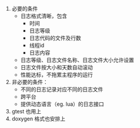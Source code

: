 
1. 必要的条件
	- 日志格式清晰，包含
		- 时间
		- 日志等级
		- 日志代码的文件及行数
		- 线程id
		- 日志内容
	- 日志等级、日志文件名称、日志文件大小允许设置
	- 日志文件按大小和天数自动滚动
	- 性能达标，不拖累主程序的运行
2. 非必要的条件：
	- 不同的日志记录对应不同的日志文件
	- 跨平台
	- 提供动态语言（eg. lua）的日志接口
3. gtest 也用上
4. doxygen 格式也安排上